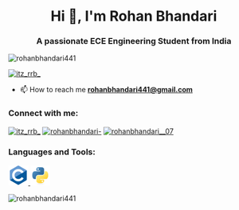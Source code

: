 <h1 align="center">Hi 👋, I'm Rohan Bhandari</h1>
<h3 align="center">A passionate ECE Engineering Student from India</h3>


<p align="left"> <img src="https://komarev.com/ghpvc/?username=rohanbhandari441&label=Profile%20views&color=0e75b6&style=flat" alt="rohanbhandari441" /> </p>

<p align="left"> <a href="https://twitter.com/itz_rrb_" target="blank"><img src="https://img.shields.io/twitter/follow/itz_rrb_?logo=twitter&style=for-the-badge" alt="itz_rrb_" /></a> </p>

- 📫 How to reach me **rohanbhandari441@gmail.com**



<h3 align="left">Connect with me:</h3>
<p align="left">
<a href="https://twitter.com/itz_rrb_" target="blank"><img align="center" src="https://raw.githubusercontent.com/rahuldkjain/github-profile-readme-generator/master/src/images/icons/Social/twitter.svg" alt="itz_rrb_" height="30" width="40" /></a>
<a href="https://linkedin.com/in/rohanbhandari-" target="blank"><img align="center" src="https://raw.githubusercontent.com/rahuldkjain/github-profile-readme-generator/master/src/images/icons/Social/linked-in-alt.svg" alt="rohanbhandari-" height="30" width="40" /></a>
<a href="https://instagram.com/rohanbhandari__07" target="blank"><img align="center" src="https://raw.githubusercontent.com/rahuldkjain/github-profile-readme-generator/master/src/images/icons/Social/instagram.svg" alt="rohanbhandari__07" height="30" width="40" /></a>
</p>

<h3 align="left">Languages and Tools:</h3>
<p align="left"> <a href="https://www.cprogramming.com/" target="_blank" rel="noreferrer"> <img src="https://raw.githubusercontent.com/devicons/devicon/master/icons/c/c-original.svg" alt="c" width="40" height="40"/> </a> <a href="https://www.python.org" target="_blank" rel="noreferrer"> <img src="https://raw.githubusercontent.com/devicons/devicon/master/icons/python/python-original.svg" alt="python" width="40" height="40"/> </a> </p>

<p><img align="center" src="https://github-readme-stats.vercel.app/api/top-langs?username=rohanbhandari441&show_icons=true&locale=en&layout=compact" alt="rohanbhandari441" /></p>
